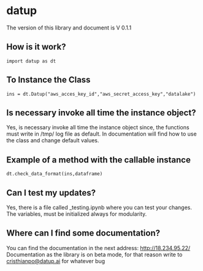 # datup                                                   


The version of this library and document is V 0.1.1

## How is it work?
    import datup as dt

## To Instance the Class
    ins = dt.Datup("aws_acces_key_id","aws_secret_access_key","datalake")

## Is necessary invoke all time the instance object?
Yes, is necessary invoke all time the instance object since, the functions must
write in /tmp/ log file as default. In documentation will find how to use the class
and change default values.

## Example of a method with the callable instance
    dt.check_data_format(ins,dataframe)

## Can I test my updates?
Yes, there is a file called _testing.ipynb where you can test your changes. The variables, 
must be initialized always for modularity.

## Where can I find some documentation?
You can find the documentation in the next address: http://18.234.95.22/
Documentation as the library is on beta mode, for that reason write to cristhianpo@datup.ai for
whatever bug